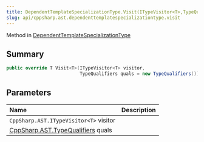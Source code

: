 ```yaml
---
title: DependentTemplateSpecializationType.Visit(ITypeVisitor<T>,TypeQualifiers)
slug: api/cppsharp.ast.dependenttemplatespecializationtype.visit
---
```

Method in [DependentTemplateSpecializationType](/api/cppsharp/ast/dependenttemplatespecializationtype)

## Summary



```csharp
public override T Visit<T>(ITypeVisitor<T> visitor,
                           TypeQualifiers quals = new TypeQualifiers())
```

## Parameters

|Name|Description|
|:---|:---|
|`CppSharp.AST.ITypeVisitor<T>` visitor||
|[CppSharp.AST.TypeQualifiers](/api/cppsharp/ast/typequalifiers) quals||

